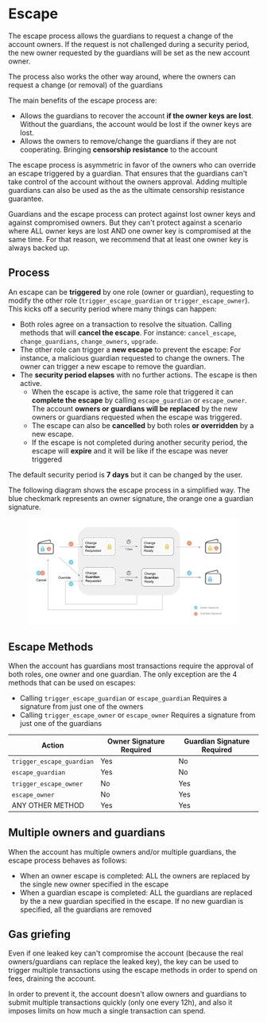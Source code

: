 # Escape

The escape process allows the guardians to request a change of the account owners. If the request is not challenged during a security period, the new owner requested by the guardians will be set as the new account owner.

The process also works the other way around, where the owners can request a change (or removal) of the guardians

The main benefits of the escape process are:

* Allows the guardians to recover the account **if the owner keys are lost**. Without the guardians, the account would be lost if the owner keys are lost.
* Allows the owners to remove/change the guardians if they are not cooperating. Bringing **censorship resistance** to the account

The escape process is asymmetric in favor of the owners who can override an escape triggered by a guardian. That ensures that the guardians can't take control of the account without the owners approval. Adding multiple guardians can also be used as the as the ultimate censorship resistance guarantee.

Guardians and the escape process can protect against lost owner keys and against compromised owners. But they can't protect against a scenario where ALL owner keys are lost AND one owner key is compromised at the same time. For that reason, we recommend that at least one owner key is always backed up.

## Process

An escape can be **triggered** by one role (owner or guardian), requesting to modify the other role (`trigger_escape_guardian` or `trigger_escape_owner`). This kicks off a security period where many things can happen:

* Both roles agree on a transaction to resolve the situation. Calling methods that will **cancel the escape**. For instance: `cancel_escape`, `change_guardians`, `change_owners`, `upgrade`.
* The other role can trigger a **new escape** to prevent the escape: For instance, a malicious guardian requested to change the owners. The owner can trigger a new escape to remove the guardian.
* The **security period elapses** with no further actions. The escape is then active.
  * When the escape is active, the same role that triggered it can **complete the escape** by calling `escape_guardian` or `escape_owner`. The account **owners or guardians will be replaced** by the new owners or guardians requested when the escape was triggered.
  * The escape can also be **cancelled** by both roles **or overridden** by a new escape.
  * If the escape is not completed during another security period, the escape will **expire** and it will be like if the escape was never triggered

The default security period is **7 days** but it can be changed by the user.

The following diagram shows the escape process in a simplified way. The blue checkmark represents an owner signature, the orange one a guardian signature.&#x20;

<figure><img src="escape.png" alt=""><figcaption></figcaption></figure>

## Escape Methods

When the account has guardians most transactions require the approval of both roles, one owner and one guardian. The only exception are the 4 methods that can be used on escapes:

* Calling `trigger_escape_guardian` or `escape_guardian` Requires a signature from just one of the owners
* Calling `trigger_escape_owner` or `escape_owner` Requires a signature from just one of the guardians

| Action                    | Owner Signature Required | Guardian Signature Required |
| ------------------------- | ------------------------ | --------------------------- |
| `trigger_escape_guardian` | Yes                      | No                          |
| `escape_guardian`         | Yes                      | No                          |
| `trigger_escape_owner`    | No                       | Yes                         |
| `escape_owner`            | No                       | Yes                         |
| ANY OTHER METHOD          | Yes                      | Yes                         |

## Multiple owners and guardians

When the account has multiple owners and/or multiple guardians, the escape process behaves as follows:

* When an owner escape is completed: ALL the owners are replaced by the single new owner specified in the escape
* When a guardian escape is completed: ALL the guardians are replaced by the a new guardian specified in the escape. If no new guardian is specified, all the guardians are removed

## Gas griefing

Even if one leaked key can't compromise the account (because the real owners/guardians can replace the leaked key), the key can be used to trigger multiple transactions using the escape methods in order to spend on fees, draining the account.

In order to prevent it, the account doesn't allow owners and guardians to submit multiple transactions quickly (only one every 12h), and also it imposes limits on how much a single transaction can spend.
